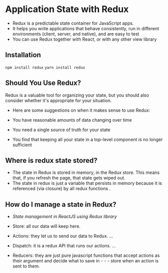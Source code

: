 #  Application State with Redux

- Redux is a predictable state container for JavaScript apps.
- It helps you write applications that behave consistently, run in different environments (client, server, and native), and are easy to test
- You can use Redux together with React, or with any other view library

## Installation
`npm install redux`
`yarn install redux`

## Should You Use Redux?
Redux is a valuable tool for organizing your state, but you should also consider whether it's appropriate for your situation. 

- Here are some suggestions on when it makes sense to use Redux:

- You have reasonable amounts of data changing over time
- You need a single source of truth for your state
- You find that keeping all your state in a top-level component is no longer sufficient

## Where is redux state stored?
- The state in Redux is stored in memory, in the Redux store. This means that, if you refresh the page, that state gets wiped out. 
- The state in redux is just a variable that persists in memory because it is referenced (via closure) by all redux functions .

## How do I manage a state in Redux?
 
- *State management in ReactJS using Redux library*

- Store: all our data will keep here.
- Actions: they let us to send our data to Redux. ...
- Dispatch: it is a redux API that runs our actions. ...
- Reducers: they are just pure javascript functions that accept actions as their argument and decide what to save in - - - store when an action is sent to them.



